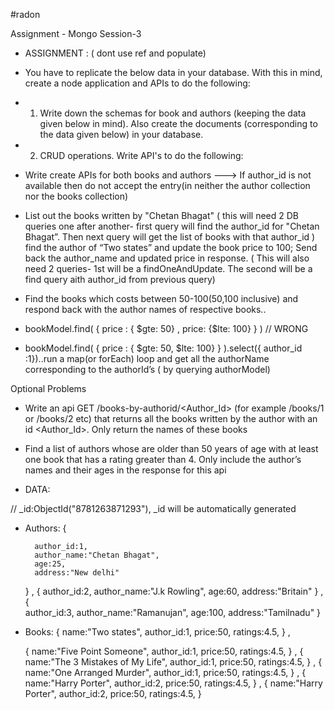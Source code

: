 #radon

Assignment - Mongo Session-3

- ASSIGNMENT  : ( dont use ref and populate) 
- You have to replicate the below data in your database. With this in mind, create a node application and APIs to do the following:

- 1. Write down the schemas for book and authors (keeping the data given below in mind). Also create the documents (corresponding to the data given below) in your database.
- 2. CRUD operations. Write API's to do the following:
- Write create APIs for both books and authors ---> If author_id is not available then do not accept the entry(in neither the author collection nor the books collection)
- List out the books written by "Chetan Bhagat" ( this will need 2 DB queries one after another- first query will find the author_id for "Chetan Bhagat”. Then next query will get the list of books with that author_id )
find the author of “Two states” and update the book price to 100;  Send back the author_name and updated price in response.  ( This will also need 2  queries- 1st will be a findOneAndUpdate. The second will be a find query aith author_id from previous query)
- Find the books which costs between 50-100(50,100 inclusive) and respond back with the author names of respective books.. 
- bookModel.find( { price : { $gte: 50}  ,  price: {$lte: 100} } ) // WRONG
- bookModel.find( { price : { $gte: 50, $lte: 100} } ).select({ author_id :1})..run a map(or forEach) loop and get all the authorName corresponding to the authorId’s ( by querying authorModel)


Optional Problems
- Write an api GET /books-by-authorid/<Author_Id> (for example /books/1 or /books/2 etc) that returns all the books written by the author with an id <Author_Id>. Only return the names of these books
- Find a list of authors whose are older than 50 years of age with at least one book that has a rating greater than 4. Only include the author’s names and their ages in the response for this api


- DATA:

// _id:ObjectId("8781263871293"), _id will be automatically generated
- Authors:
    {    

        author_id:1,
        author_name:"Chetan Bhagat",
        age:25,
        address:"New delhi"
    } ,
    { 
        author_id:2,
        author_name:"J.k Rowling",
        age:60,
        address:"Britain"
    } ,
    {    
        author_id:3,
        author_name:"Ramanujan",
        age:100,
        address:"Tamilnadu"
    }



- Books:
    { 
        name:"Two states",
        author_id:1,
        price:50,
        ratings:4.5,
    } ,


    { 
        name:"Five Point Someone",
        author_id:1,
        price:50,
        ratings:4.5,
    } ,
    { 
        name:"The 3 Mistakes of My Life",
        author_id:1,
        price:50,
        ratings:4.5,
    } ,
    { 
        name:"One Arranged Murder",
        author_id:1,
        price:50,
        ratings:4.5,
    } ,
    { 
        name:"Harry Porter",
        author_id:2,
        price:50,
        ratings:4.5,
    } ,
    { 
        name:"Harry Porter",
        author_id:2,
        price:50,
        ratings:4.5,
    } 

